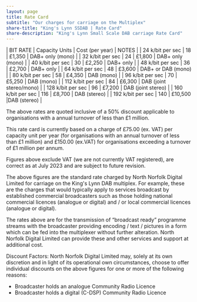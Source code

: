 ```yaml
---
layout: page
title: Rate Card
subtitle: "Our charges for carriage on the Multiplex"
share-title: "King's Lynn SSDAB | Rate Card"
share-description: "King's Lynn Small Scale DAB carriage Rate Card"
---
```


| BIT RATE | Capacity Units | Cost (per year) | NOTES |
| 24 k/bit per sec | 18 | £1,350 | DAB+ only (mono) |
| 32 k/bit per sec | 24 | £1,800 | DAB+ only (mono) |
| 40 k/bit per sec | 30 | £2,250 | DAB+ only |
| 48 k/bit per sec | 36 | £2,700 | DAB+ only |
| 64 k/bit per sec | 48 | £3,600 | DAB+ or DAB (mono) |
| 80 k/bit per sec | 58 | £4,350 | DAB (mono) |
| 96 k/bit per sec | 70 | £5,250 | DAB (mono) |
| 112 k/bit per sec | 84 | £6,300 | DAB (joint stereo/mono) |
| 128 k/bit per sec | 96 | £7,200 | DAB (joint stereo) |
| 160 k/bit per sec | 116 | £8,700 | DAB (stereo) |
| 192 k/bit per sec | 140 | £10,500 |DAB (stereo) |

The above rates are quoted inclusive of a 50% discount applicable to organisations with a annual turnover of less than £1 million.

This rate card is currently based on a charge of £75.00 (ex. VAT) per capacity unit per year (for organisations with an annual turnover of less than £1 million) and £150.00 (ex.VAT) for organisations exceeding a turnover of £1 million per annum.

Figures above exclude VAT (we are not currently VAT registered), are correct as at July 2023 and are subject to future revision.

The above figures are the standard rate charged by North Norfolk Digital Limited for carriage on the King's Lynn DAB multiplex.
For example, these are the charges that would typically apply to services broadcast by established commercial broadcasters such as those holding
national commercial licences (analogue or digital) and / or local commercial licences (analogue or digital).

The rates above are for the transmission of “broadcast ready” programme streams with the broadcaster providing encoding / text / pictures in a form which can be fed into the multiplexer without further alteration.  North Norfolk Digital Limited can provide these and other services and support at additional cost.

Discount Factors:
North Norfolk Digital Limited may, solely at its own discretion and in light of its operational own circumstances, choose to offer individual discounts
on the above figures for one or more of the following reasons:

- Broadcaster holds an analogue Community Radio Licence
- Broadcaster holds a digital (C-DSP) Community Radio Licence
